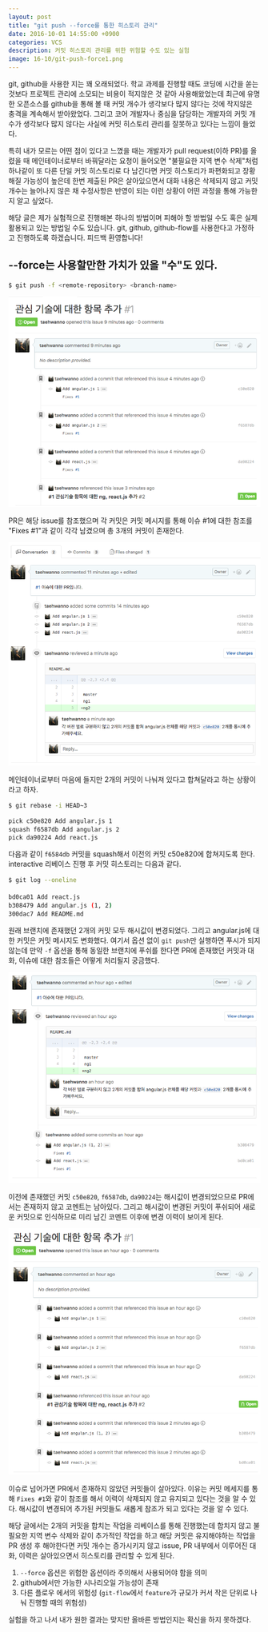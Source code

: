 ```yaml
---
layout: post
title: "git push --force를 통한 히스토리 관리"
date: 2016-10-01 14:55:00 +0900
categories: VCS
description: 커밋 히스토리 관리를 위한 위험할 수도 있는 실험
image: 16-10/git-push-force1.png
---
```


git, github을 사용한 지는 꽤 오래되었다. 학교 과제를 진행할 때도 코딩에 시간을 쏟는 것보다 프로젝트 관리에 소모되는 비용이 적지않은 것 같아 사용해왔었는데 최근에 유명한 오픈소스를 github을 통해 볼 때 커밋 개수가 생각보다 많지 않다는 것에 작지않은 충격을 계속해서 받아왔었다. 그리고 코어 개발자나 중심을 담당하는 개발자의 커밋 개수가 생각보다 많지 않다는 사실에 커밋 히스토리 관리를 잘못하고 있다는 느낌이 들었다.

특히 내가 모르는 어떤 점이 있다고 느꼈을 때는 개발자가 pull request(이하 PR)를 올렸을 때 메인테이너로부터 바꿔달라는 요청이 들어오면 "불필요한 지역 변수 삭제"처럼 하나같이 또 다른 단일 커밋 히스토리로 다 남긴다면 커밋 히스토리가 파편화되고 장황해질 가능성이 높은데 한번 제출된 PR은 살아있으면서 대화 내용은 삭제되지 않고 커밋 개수는 늘어나지 않은 채 수정사항은 반영이 되는 이런 상황이 어떤 과정을 통해 가능한지 알고 싶었다.

해당 글은 제가 실험적으로 진행해본 하나의 방법이며 피해야 할 방법일 수도 혹은 실제 활용되고 있는 방법일 수도 있습니다. git, github, github-flow를 사용한다고 가정하고 진행하도록 하겠습니다. 피드백 환영합니다!

## --force는 사용할만한 가치가 있을 "수"도 있다.

``` bash
$ git push -f <remote-repository> <branch-name>
```

![git-push-force1](/assets/16-10/git-push-force1.png)

PR은 해당 issue를 참조했으며 각 커밋은 커밋 메시지를 통해 이슈 #1에 대한 참조를 "Fixes #1"과 같이 각각 남겼으며 총 3개의 커밋이 존재한다.

![git-push-force2](/assets/16-10/git-push-force2.png)

메인테이너로부터 마음에 들지만 2개의 커밋이 나눠져 있다고 합쳐달라고 하는 상황이라고 하자. 

``` bash
$ git rebase -i HEAD~3
```

``` bash
pick c50e820 Add angular.js 1
squash f6587db Add angular.js 2
pick da90224 Add react.js
```

다음과 같이 `f6584db` 커밋을 squash해서 이전의 커밋 c50e820에 합쳐지도록 한다. interactive 리베이스 진행 후 커밋 히스토리는 다음과 같다.

``` bash
$ git log --oneline

bd0ca01 Add react.js
b308479 Add angular.js (1, 2)
300dac7 Add README.md
```

원래 브랜치에 존재했던 2개의 커밋 모두 해시값이 변경되었다. 그리고 angular.js에 대한 커밋은 커밋 메시지도 변화했다.
여기서 옵션 없이 `git push`만 실행하면 푸시가 되지 않는데 만약 `-f` 옵션을 통해 동일한 브랜치에 푸쉬를 한다면 PR에 존재했던 커밋과 대화, 이슈에 대한 참조들은 어떻게 처리될지 궁금했다.

![git-push-force3](/assets/16-10/git-push-force3.png)

이전에 존재했던 커밋 `c50e820`, `f6587db`, `da90224`는 해시값이 변경되었으므로 PR에서는 존재하지 않고 코멘트는 남아있다. 그리고 해시값이 변경된 커밋이 푸쉬되어 새로운 커밋으로 인식하므로 미리 남긴 코멘트 이후에 변경 이력이 보이게 된다.

![git-push-force4](/assets/16-10/git-push-force4.png)

이슈로 넘어가면 PR에서 존재하지 않았던 커밋들이 살아있다. 이유는 커밋 메세지를 통해 `Fixes #1`와 같이 참조를 해서 이력이 삭제되지 않고 유지되고 있다는 것을 알 수 있다. 해시값이 변경되어 추가된 커밋들도 새롭게 참조가 되고 있다는 것을 알 수 있다. 

해당 글에서는 2개의 커밋을 합치는 작업을 리베이스를 통해 진행했는데 합치지 않고 불필요한 지역 변수 삭제와 같이 추가적인 작업을 하고 해당 커밋은 유지해야하는 작업을 PR 생성 후 해야한다면 커밋 개수는 증가시키지 않고 issue, PR 내부에서 이루어진 대화, 이력은 살아있으면서 히스토리를 관리할 수 있게 된다.

1. `--force` 옵션은 위험한 옵션이라 주의해서 사용되어야 함을 의미
1. github에서만 가능한 시나리오일 가능성이 존재
1. 다른 플로우 에서의 위험성 (`git-flow`에서 `feature`가 규모가 커서 작은 단위로 나눠 진행할 때의 위험성)

실험을 하고 나서 내가 원한 결과는 맞지만 올바른 방법인지는 확신을 하지 못하겠다.
